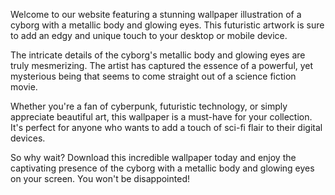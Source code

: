 <!--
Write me content for website with wallpaper "An illustration of a cyborg with a metallic body and glowing eyes"
-->

<!--font:Montserrat-->

Welcome to our website featuring a stunning wallpaper illustration of a cyborg with a metallic body and glowing eyes. This futuristic artwork is sure to add an edgy and unique touch to your desktop or mobile device.

The intricate details of the cyborg's metallic body and glowing eyes are truly mesmerizing. The artist has captured the essence of a powerful, yet mysterious being that seems to come straight out of a science fiction movie.

Whether you're a fan of cyberpunk, futuristic technology, or simply appreciate beautiful art, this wallpaper is a must-have for your collection. It's perfect for anyone who wants to add a touch of sci-fi flair to their digital devices.

So why wait? Download this incredible wallpaper today and enjoy the captivating presence of the cyborg with a metallic body and glowing eyes on your screen. You won't be disappointed!
